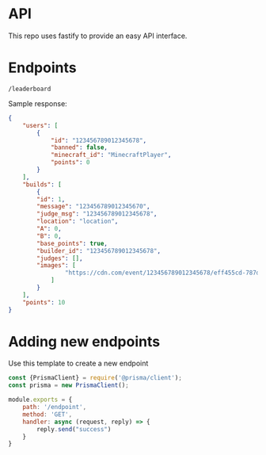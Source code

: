 # API

This repo uses fastify to provide an easy API interface.

# Endpoints

```
/leaderboard
```
Sample response:
```json
{
    "users": [
        {
            "id": "123456789012345678",
            "banned": false,
            "minecraft_id": "MinecraftPlayer",
            "points": 0
        }
    ],
    "builds": [
        {
        "id": 1,
        "message": "123456789012345670",
        "judge_msg": "123456789012345678",
        "location": "location",
        "A": 0,
        "B": 0,
        "base_points": true,
        "builder_id": "123456789012345678",
        "judges": [],
        "images": [
                "https://cdn.com/event/123456789012345678/eff455cd-787d-427f-8eb1-91e8a4ea2c26.jpg"
            ]
        }
    ],
    "points": 10
}
```

# Adding new endpoints
Use this template to create a new endpoint
```javascript
const {PrismaClient} = require('@prisma/client');
const prisma = new PrismaClient();

module.exports = {
    path: '/endpoint',
    method: 'GET',
    handler: async (request, reply) => {
        reply.send("success")
    }
}
```
